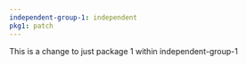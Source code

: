 ```yaml
---
independent-group-1: independent
pkg1: patch
---
```


This is a change to just package 1 within independent-group-1
